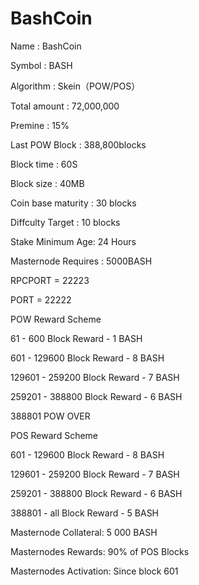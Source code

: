 # BashCoin
Name : BashCoin

Symbol : BASH

Algorithm : Skein（POW/POS）

Total amount : 72,000,000

Premine : 15%

Last POW Block : 388,800blocks

Block time : 60S

Block size : 40MB

Coin base maturity :  30 blocks

Diffculty Target : 10 blocks

Stake Minimum Age: 24 Hours

Masternode Requires : 5000BASH

RPCPORT = 22223

PORT = 22222

POW Reward Scheme

61 - 600 Block Reward - 1 BASH

601 - 129600 Block Reward - 8 BASH

129601 - 259200 Block Reward - 7 BASH

259201 - 388800 Block Reward - 6 BASH

388801 POW OVER

POS Reward Scheme

601 - 129600 Block Reward - 8 BASH

129601 - 259200 Block Reward - 7 BASH

259201 - 388800 Block Reward - 6 BASH

388801 - all  Block Reward - 5 BASH

Masternode Collateral: 5 000 BASH

Masternodes Rewards: 90% of POS Blocks

Masternodes Activation: Since block 601
